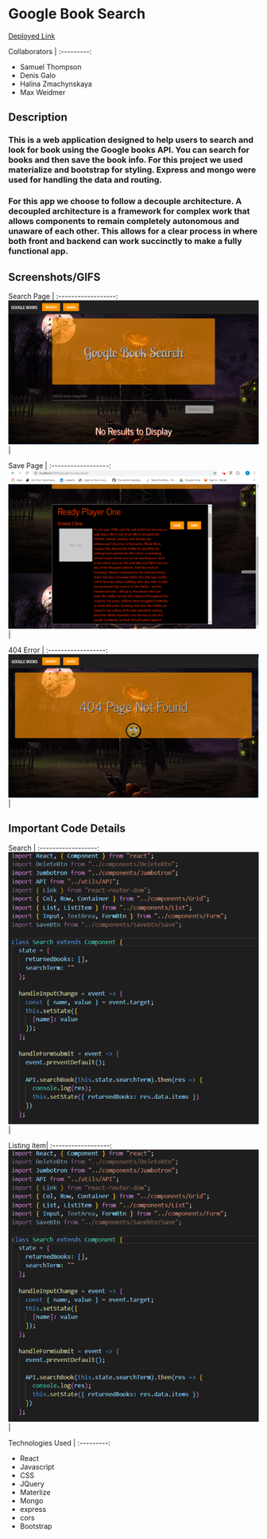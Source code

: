 # Google Book Search

[Deployed Link](https://mxweidmer.github.io/google-books/)

Collaborators |
:---------:
* Samuel Thompson
* Denis Galo
* Halina Zmachynskaya
* Max Weidmer

## Description
### This is a web application designed to help users to search and look for book using the Google books API. You can search for books and then save the book info. For this project we used materialize and bootstrap for styling. Express and mongo were used for handling the data and routing. 

### For this app we choose to follow a decouple architecture. A decoupled architecture is a framework for complex work that allows components to remain completely autonomous and unaware of each other. This allows for a clear process in where both front and backend can work succinctly to make a fully functional app.

## Screenshots/GIFS

Search Page |
:------------------:
![Search Page](./images/SearchPage.PNG) |

Save Page |
:------------------:
![Save Page](./images/savedpage.PNG) |


404 Error |
:------------------:
![error Page](./images/404error.PNG) |


## Important Code Details

Search  |
:------------------:
![Search](./images/search.PNG) |

Listing item|
:------------------:
![Listing Item](./images/search.PNG) |




Technologies Used |
:---------:
* React
* Javascript
* CSS
* JQuery
* Materlize
* Mongo
* express
* cors
* Bootstrap
